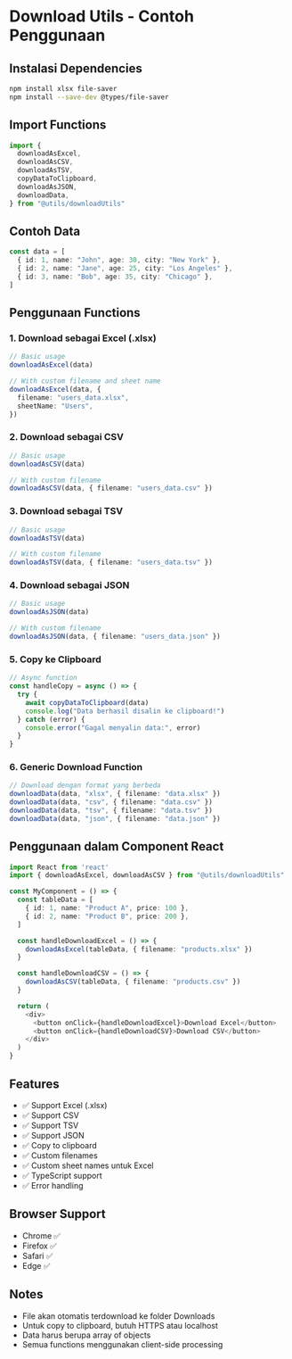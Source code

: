 # Download Utils - Contoh Penggunaan

## Instalasi Dependencies

```bash
npm install xlsx file-saver
npm install --save-dev @types/file-saver
```

## Import Functions

```typescript
import {
  downloadAsExcel,
  downloadAsCSV,
  downloadAsTSV,
  copyDataToClipboard,
  downloadAsJSON,
  downloadData,
} from "@utils/downloadUtils"
```

## Contoh Data

```typescript
const data = [
  { id: 1, name: "John", age: 30, city: "New York" },
  { id: 2, name: "Jane", age: 25, city: "Los Angeles" },
  { id: 3, name: "Bob", age: 35, city: "Chicago" },
]
```

## Penggunaan Functions

### 1. Download sebagai Excel (.xlsx)

```typescript
// Basic usage
downloadAsExcel(data)

// With custom filename and sheet name
downloadAsExcel(data, {
  filename: "users_data.xlsx",
  sheetName: "Users",
})
```

### 2. Download sebagai CSV

```typescript
// Basic usage
downloadAsCSV(data)

// With custom filename
downloadAsCSV(data, { filename: "users_data.csv" })
```

### 3. Download sebagai TSV

```typescript
// Basic usage
downloadAsTSV(data)

// With custom filename
downloadAsTSV(data, { filename: "users_data.tsv" })
```

### 4. Download sebagai JSON

```typescript
// Basic usage
downloadAsJSON(data)

// With custom filename
downloadAsJSON(data, { filename: "users_data.json" })
```

### 5. Copy ke Clipboard

```typescript
// Async function
const handleCopy = async () => {
  try {
    await copyDataToClipboard(data)
    console.log("Data berhasil disalin ke clipboard!")
  } catch (error) {
    console.error("Gagal menyalin data:", error)
  }
}
```

### 6. Generic Download Function

```typescript
// Download dengan format yang berbeda
downloadData(data, "xlsx", { filename: "data.xlsx" })
downloadData(data, "csv", { filename: "data.csv" })
downloadData(data, "tsv", { filename: "data.tsv" })
downloadData(data, "json", { filename: "data.json" })
```

## Penggunaan dalam Component React

```typescript
import React from 'react'
import { downloadAsExcel, downloadAsCSV } from "@utils/downloadUtils"

const MyComponent = () => {
  const tableData = [
    { id: 1, name: "Product A", price: 100 },
    { id: 2, name: "Product B", price: 200 },
  ]

  const handleDownloadExcel = () => {
    downloadAsExcel(tableData, { filename: "products.xlsx" })
  }

  const handleDownloadCSV = () => {
    downloadAsCSV(tableData, { filename: "products.csv" })
  }

  return (
    <div>
      <button onClick={handleDownloadExcel}>Download Excel</button>
      <button onClick={handleDownloadCSV}>Download CSV</button>
    </div>
  )
}
```

## Features

- ✅ Support Excel (.xlsx)
- ✅ Support CSV
- ✅ Support TSV
- ✅ Support JSON
- ✅ Copy to clipboard
- ✅ Custom filenames
- ✅ Custom sheet names untuk Excel
- ✅ TypeScript support
- ✅ Error handling

## Browser Support

- Chrome ✅
- Firefox ✅
- Safari ✅
- Edge ✅

## Notes

- File akan otomatis terdownload ke folder Downloads
- Untuk copy to clipboard, butuh HTTPS atau localhost
- Data harus berupa array of objects
- Semua functions menggunakan client-side processing

